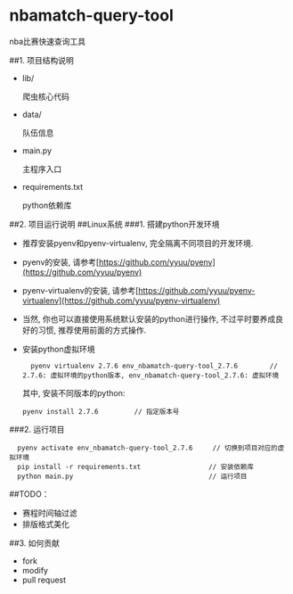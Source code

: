 # nbamatch-query-tool
nba比赛快速查询工具

##1. 项目结构说明
- lib/

	爬虫核心代码
- data/

	队伍信息
- main.py

	主程序入口
- requirements.txt

	python依赖库


##2. 项目运行说明
##Linux系统
###1. 搭建python开发环境
- 推荐安装pyenv和pyenv-virtualenv, 完全隔离不同项目的开发环境.
- pyenv的安装, 请参考[https://github.com/yyuu/pyenv](https://github.com/yyuu/pyenv)
- pyenv-virtualenv的安装, 请参考[https://github.com/yyuu/pyenv-virtualenv](https://github.com/yyuu/pyenv-virtualenv)
- 当然, 你也可以直接使用系统默认安装的python进行操作, 不过平时要养成良好的习惯, 推荐使用前面的方式操作.
- 安装python虚拟环境

  		pyenv virtualenv 2.7.6 env_nbamatch-query-tool_2.7.6        // 2.7.6: 虚拟环境的python版本, env_nbamatch-query-tool_2.7.6: 虚拟环境

  其中, 安装不同版本的python:

	  pyenv install 2.7.6         // 指定版本号

###2. 运行项目

      pyenv activate env_nbamatch-query-tool_2.7.6     // 切换到项目对应的虚拟环境
      pip install -r requirements.txt                 // 安装依赖库
      python main.py                                  // 运行项目

##TODO：
- 赛程时间轴过滤
- 排版格式美化

##3. 如何贡献
- fork
- modify
- pull request

